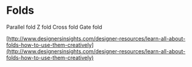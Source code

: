 # Folds

Parallel fold
Z fold
Cross fold
Gate fold

[http://www.designersinsights.com/designer-resources/learn-all-about-folds-how-to-use-them-creatively](http://www.designersinsights.com/designer-resources/learn-all-about-folds-how-to-use-them-creatively)

